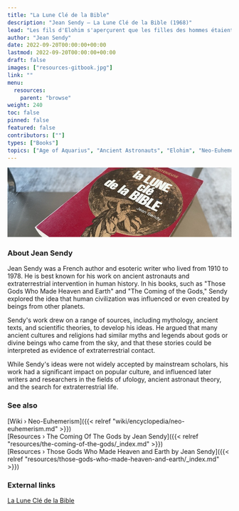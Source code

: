 ```yaml
---
title: "La Lune Clé de la Bible"
description: "Jean Sendy — La Lune Clé de la Bible (1968)"
lead: "Les fils d'Elohim s'aperçurent que les filles des hommes étaient belles. Ils prirent donc pour eux des femmes parmi toutes celles qu'ils avait élues... Quand elles enfantaient d'eux, c'étaient les héros qui furent jadis des hommes en renom. Genèse VI. 2 à 4. Les Bibles usuelles traduisent Elohim par Dieu: or, Elohim est un pluriel qui ne signifie nullement Dieux mais, au plus proche, les Anges. Quels sont donc ces Anges qui épousent les filles des hommes? Jean Sendy, en suivant pas à pas le texte de l'Ancient Testament, nous montre qu'il ne s'agit pas d'un récit légendaire, mettant en scène un Dieu unique et tout-puissant, mais d'un texte historique racontant la colonisation de la Terre par des Anges venus du ciel. Des Anges qui, à notre époque de fusée lunaire et de cosmonautes, deviennent beaucou[ plus vraisemblables et compréhensibles. Et la Bible redevient alors le prodigieux livre d'histoire qu'elle n'aurait jamais dû cesser d'être. Pour finir, Jean Sendy nous propose une preuve expérimentale de son extraordinaire hypothèse: si les Célèstes ont bien colonisé la Terre au temps de Moïse, des traces de leurs bases nous attendent sur la Luna, qui sera alors la 'clé de la Bible.'"
author: "Jean Sendy"
date: 2022-09-20T00:00:00+00:00
lastmod: 2022-09-20T00:00:00+00:00
draft: false
images: ["resources-gitbook.jpg"]
link: ""
menu:
  resources:
    parent: "browse"
weight: 240
toc: false
pinned: false
featured: false
contributors: [""]
types: ["Books"]
topics: ["Age of Aquarius", "Ancient Astronauts", "Elohim", "Neo-Euhemerism", "Precession"]
---
```


![Image](images/la-lune-cle-de-la-bible-book.jpg "La Lune Clé de la Bible 1968 — Jean Sendy")

### About Jean Sendy

Jean Sendy was a French author and esoteric writer who lived from 1910 to 1978. He is best known for his work on ancient astronauts and extraterrestrial intervention in human history. In his books, such as "Those Gods Who Made Heaven and Earth" and "The Coming of the Gods," Sendy explored the idea that human civilization was influenced or even created by beings from other planets.

Sendy's work drew on a range of sources, including mythology, ancient texts, and scientific theories, to develop his ideas. He argued that many ancient cultures and religions had similar myths and legends about gods or divine beings who came from the sky, and that these stories could be interpreted as evidence of extraterrestrial contact.

While Sendy's ideas were not widely accepted by mainstream scholars, his work had a significant impact on popular culture, and influenced later writers and researchers in the fields of ufology, ancient astronaut theory, and the search for extraterrestrial life.

### See also

[Wiki › Neo-Euhemerism]({{< relref "wiki/encyclopedia/neo-euhemerism.md" >}})</br>
[Resources › The Coming Of The Gods by Jean Sendy]({{< relref "resources/the-coming-of-the-gods/_index.md" >}})</br>
[Resources › Those Gods Who Made Heaven and Earth by Jean Sendy]({{< relref "resources/those-gods-who-made-heaven-and-earth/_index.md" >}})</br>

### External links

[La Lune Clé de la Bible](https://books.google.ch/books/about/La_lune_cl%C3%A9_de_la_bible.html?id=Q8ECrgEACAAJ)</br>
